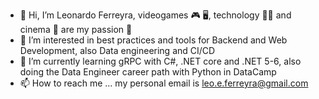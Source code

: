 - 👋 Hi, I’m Leonardo Ferreyra, videogames 🎮 🖥️, technology 👨‍💻 and cinema 🎦 are my passion 💌
- 👀 I’m interested in best practices and tools for Backend and Web Development, also Data engineering and CI/CD
- 🌱 I’m currently learning gRPC with C#, .NET core and .NET 5-6, also doing the Data Engineer career path with Python in DataCamp
- 📫 How to reach me ... my personal email is leo.e.ferreyra@gmail.com

<!---
leoferreyra022/leoferreyra022 is a ✨ special ✨ repository because its `README.md` (this file) appears on your GitHub profile.
You can click the Preview link to take a look at your changes.
--->
